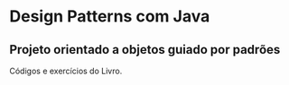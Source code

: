 # Design Patterns com Java
## Projeto orientado a objetos guiado por padrões

Códigos e exercícios do Livro.
